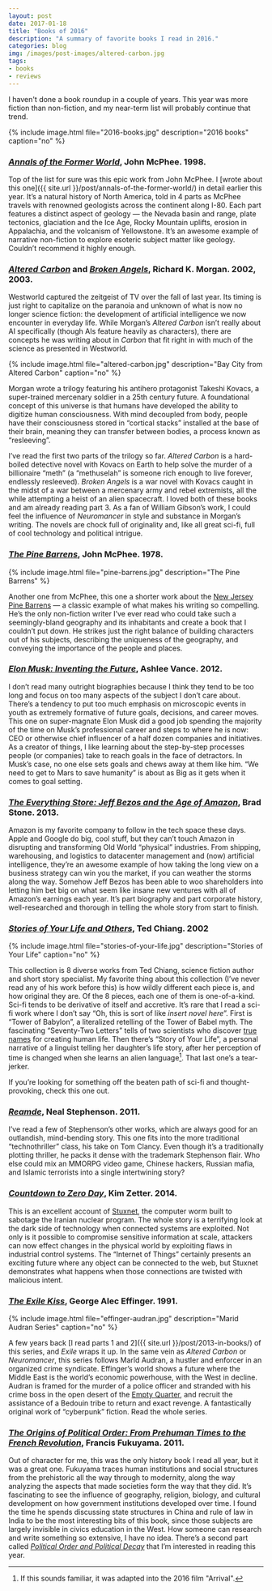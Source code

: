 ```yaml
---
layout: post
date: 2017-01-18
title: "Books of 2016"
description: "A summary of favorite books I read in 2016."
categories: blog
img: /images/post-images/altered-carbon.jpg
tags:
- books
- reviews
---
```


I haven't done a book roundup in a couple of years. This year was more fiction than non-fiction, and my near-term list will probably continue that trend.

{% include image.html file="2016-books.jpg" description="2016 books" caption="no" %}

### _[Annals of the Former World](https://www.goodreads.com/book/show/78.Annals_of_the_Former_World)_, John McPhee. 1998.

Top of the list for sure was this epic work from John McPhee. I [wrote about this one]({{ site.url }}/post/annals-of-the-former-world/) in detail earlier this year. It’s a natural history of North America, told in 4 parts as McPhee travels with renowned geologists across the continent along I-80. Each part features a distinct aspect of geology — the Nevada basin and range, plate tectonics, glaciation and the Ice Age, Rocky Mountain uplifts, erosion in Appalachia, and the volcanism of Yellowstone. It’s an awesome example of narrative non-fiction to explore esoteric subject matter like geology. Couldn’t recommend it highly enough.

### _[Altered Carbon](https://www.goodreads.com/book/show/6451669-altered-carbon)_ and _[Broken Angels](https://www.goodreads.com/book/show/5393773-broken-angels)_, Richard K. Morgan. 2002, 2003.

Westworld captured the zeitgeist of TV over the fall of last year. Its timing is just right to capitalize on the paranoia and unknown of what is now no longer science fiction: the development of artificial intelligence we now encounter in everyday life. While Morgan’s _Altered Carbon_ isn’t really about AI specifically (though AIs feature heavily as characters), there are concepts he was writing about in _Carbon_ that fit right in with much of the science as presented in Westworld.

{% include image.html file="altered-carbon.jpg" description="Bay City from Altered Carbon" caption="no" %}

Morgan wrote a trilogy featuring his antihero protagonist Takeshi Kovacs, a super-trained mercenary soldier in a 25th century future. A foundational concept of this universe is that humans have developed the ability to digitize human consciousness. With mind decoupled from body, people have their consciousness stored in “cortical stacks” installed at the base of their brain, meaning they can transfer between bodies, a process known as “resleeving”.

I’ve read the first two parts of the trilogy so far. _Altered Carbon_ is a hard-boiled detective novel with Kovacs on Earth to help solve the murder of a billionaire “meth” (a “methuselah” is someone rich enough to live forever, endlessly resleeved). _Broken Angels_ is a war novel with Kovacs caught in the midst of a war between a mercenary army and rebel extremists, all the while attempting a heist of an alien spacecraft. I loved both of these books and am already reading part 3. As a fan of William Gibson’s work, I could feel the influence of _Neuromancer_ in style and substance in Morgan’s writing. The novels are chock full of originality and, like all great sci-fi, full of cool technology and political intrigue.

### _[The Pine Barrens](https://www.goodreads.com/book/show/821355.The_Pine_Barrens)_, John McPhee. 1978.

{% include image.html file="pine-barrens.jpg" description="The Pine Barrens" %}

Another one from McPhee, this one a shorter work about the [New Jersey Pine Barrens](https://en.wikipedia.org/wiki/Pine_Barrens_(New_Jersey)) — a classic example of what makes his writing so compelling. He’s the only non-fiction writer I’ve ever read who could take such a seemingly-bland geography and its inhabitants and create a book that I couldn’t put down. He strikes just the right balance of building characters out of his subjects, describing the uniqueness of the geography, and conveying the importance of the people and places.

### _[Elon Musk: Inventing the Future](https://www.goodreads.com/book/show/22543496-elon-musk)_, Ashlee Vance. 2012.

I don’t read many outright biographies because I think they tend to be too long and focus on too many aspects of the subject I don’t care about. There’s a tendency to put too much emphasis on microscopic events in youth as extremely formative of future goals, decisions, and career moves. This one on super-magnate Elon Musk did a good job spending the majority of the time on Musk’s professional career and steps to where he is now: CEO or otherwise chief influencer of a half dozen companies and initiatives. As a creator of things, I like learning about the step-by-step processes people (or companies) take to reach goals in the face of detractors. In Musk’s case, no one else sets goals and chews away at them like him. “We need to get to Mars to save humanity” is about as Big as it gets when it comes to goal setting.

### _[The Everything Store: Jeff Bezos and the Age of Amazon](https://www.goodreads.com/book/show/18887015-the-everything-store)_, Brad Stone. 2013.

Amazon is my favorite company to follow in the tech space these days. Apple and Google do big, cool stuff, but they can’t touch Amazon in disrupting and transforming Old World “physical” industries. From shipping, warehousing, and logistics to datacenter management and (now) artificial intelligence, they’re an awesome example of how taking the long view on a business strategy can win you the market, if you can weather the storms along the way. Somehow Jeff Bezos has been able to woo shareholders into letting him bet big on what seem like insane new ventures with all of Amazon’s earnings each year. It’s part biography and part corporate history, well-researched and thorough in telling the whole story from start to finish.

### _[Stories of Your Life and Others](https://www.goodreads.com/book/show/18626849-stories-of-your-life-and-others)_, Ted Chiang. 2002

{% include image.html file="stories-of-your-life.jpg" description="Stories of Your Life" caption="no" %}

This collection is 8 diverse works from Ted Chiang, science fiction author and short story specialist. My favorite thing about this collection (I’ve never read any of his work before this) is how wildly different each piece is, and how original they are. Of the 8 pieces, each one of them is one-of-a-kind. Sci-fi tends to be derivative of itself and accretive. It’s rare that I read a sci-fi work where I don’t say “Oh, this is sort of like *insert novel here*”. First is “Tower of Babylon”, a literalized retelling of the Tower of Babel myth. The fascinating “Seventy-Two Letters” tells of two scientists who discover [true names](https://en.wikipedia.org/wiki/True_name) for creating human life. Then there’s “Story of Your Life”, a personal narrative of a linguist telling her daughter’s life story, after her perception of time is changed when she learns an alien language[^arrival]. That last one’s a tear-jerker.

If you’re looking for something off the beaten path of sci-fi and thought-provoking, check this one out.

### _[Reamde](https://www.goodreads.com/book/show/10552338-reamde)_, Neal Stephenson. 2011.

I’ve read a few of Stephenson’s other works, which are always good for an outlandish, mind-bending story. This one fits into the more traditional “technothriller” class, his take on Tom Clancy. Even though it’s a traditionally plotting thriller, he packs it dense with the trademark Stephenson flair. Who else could mix an MMORPG video game, Chinese hackers, Russian mafia, and Islamic terrorists into a single intertwining story?

### _[Countdown to Zero Day](https://www.goodreads.com/book/show/18465875-countdown-to-zero-day)_, Kim Zetter. 2014.

This is an excellent account of [Stuxnet](https://en.wikipedia.org/wiki/Stuxnet), the computer worm built to sabotage the Iranian nuclear program. The whole story is a terrifying look at the dark side of technology when connected systems are exploited. Not only is it possible to compromise sensitive information at scale, attackers can now effect changes in the physical world by exploiting flaws in industrial control systems. The “Internet of Things” certainly presents an exciting future where any object can be connected to the web, but Stuxnet demonstrates what happens when those connections are twisted with malicious intent.

### _[The Exile Kiss](https://www.goodreads.com/book/show/358990.The_Exile_Kiss)_, George Alec Effinger. 1991.

{% include image.html file="effinger-audran.jpg" description="Marid Audran Series" caption="no" %}

A few years back [I read parts 1 and 2]({{ site.url }}/post/2013-in-books/) of this series, and _Exile_ wraps it up. In the same vein as _Altered Carbon_ or _Neuromancer_, this series follows Marîd Audran, a hustler and enforcer in an organized crime syndicate. Effinger’s world shows a future where the Middle East is the world’s economic powerhouse, with the West in decline. Audran is framed for the murder of a police officer and stranded with his crime boss in the open desert of the [Empty Quarter](https://en.wikipedia.org/wiki/Rub'_al_Khali), and recruit the assistance of a Bedouin tribe to return and exact revenge. A fantastically original work of “cyberpunk” fiction. Read the whole series.

### _[The Origins of Political Order: From Prehuman Times to the French Revolution](https://www.goodreads.com/book/show/9704856-the-origins-of-political-order)_, Francis Fukuyama. 2011.

Out of character for me, this was the only history book I read all year, but it was a great one. Fukuyama traces human institutions and social structures from the prehistoric all the way through to modernity, along the way analyzing the aspects that made societies form the way that they did. It’s fascinating to see the influence of geography, religion, biology, and cultural development on how government institutions developed over time. I found the time he spends discussing state structures in China and rule of law in India to be the most interesting bits of this book, since those subjects are largely invisible in civics education in the West. How someone can research and write something so extensive, I have no idea. There’s a second part called _[Political Order and Political Decay](https://www.goodreads.com/book/show/20575435-political-order-and-political-decay)_ that I’m interested in reading this year.

[^arrival]: If this sounds familiar, it was adapted into the 2016 film "Arrival".
